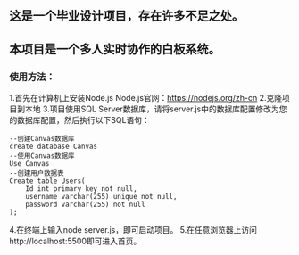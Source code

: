 ## 这是一个毕业设计项目，存在许多不足之处。
## 本项目是一个多人实时协作的白板系统。
### 使用方法：
1.首先在计算机上安装Node.js       Node.js官网：https://nodejs.org/zh-cn
2.克隆项目到本地
3.项目使用SQL Server数据库，请将server.js中的数据库配置修改为您的数据库配置，然后执行以下SQL语句：
```
--创建Canvas数据库
create database Canvas
--使用Canvas数据库
Use Canvas
--创建用户数据表
Create table Users(
    Id int primary key not null,
    username varchar(255) unique not null,
    password varchar(255) not null
);
```
4.在终端上输入node server.js，即可启动项目。
5.在任意浏览器上访问http://localhost:5500即可进入首页。
